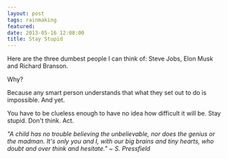 ```yaml
---
layout: post
tags: rainmaking
featured: 
date: 2013-05-16 12:08:00
title: Stay Stupid
---
```

Here are the three dumbest people I can think of: Steve Jobs, Elon Musk and Richard Branson.

Why?

Because any smart person understands that what they set out to do is impossible. And yet.

You have to be clueless enough to have no idea how difficult it will be. Stay stupid. Don't think. Act.

*"A child has no trouble believing the unbelievable, nor does the genius or the madman. It's only you and I, with our big brains and tiny hearts, who doubt and over think and hesitate." ~ S. Pressfield*